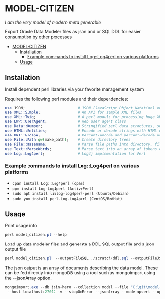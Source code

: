 # MODEL-CITIZEN

_I am the very model of modern meta generable_

Export Oracle Data Modeler files as json and or SQL DDL for easier consumption by other processes 

- [MODEL-CITIZEN](#model-citizen)
  - [Installation](#installation)
    - [Example commands to install Log::Log4perl on various platforms](#example-commands-to-install-loglog4perl-on-various-platforms)
  - [Usage](#usage)

## Installation

Install dependent perl libraries via your favorite management system

Requires the following perl modules and their dependencies:

```perl
use JSON;                        # JSON (JavaScript Object Notation) encoder/decoder
use XML::Simple;                 # An API for simple XML files
use XML::Twig;                   # A perl module for processing huge XML documents in tree mode
use LWP::UserAgent;              # Web user agent class
use Data::Dumper;                # Stringified perl data structures, suitable for both printing and eval
use HTML::Entities;              # Encode or decode strings with HTML entities
use URI::Escape;                 # Percent-encode and percent-decode unsafe characters
use File::Path qw(make_path);    # Create directory trees
use File::Basename;              # Parse file paths into directory, filename and suffix
use Text::ParseWords;            # Parse text into an array of tokens or array of arrays
use Log::Log4perl;               # Log4j implementation for Perl
```

### Example commands to install Log::Log4perl on various platforms
- `cpan install Log::Log4perl (cpan)`
- `ppm install Log-Log4perl (ActivePerl)`
- `sudo apt install liblog-log4perl-perl (Ubuntu/Debian)`
- `sudo yum install perl-Log-Log4perl (CentOS/RedHat)`

## Usage

Print usage info
```powershell
perl model_citizen.pl --help

```


Load up data modeler files and generate a DDL SQL output file and a json output file
```powershell
perl model_citizen.pl  --outputFileSQL ./scratch/ddl.sql --outputFileJSON ./scratch/model.json --modelFilepath C:\git\datamodels\MY_AWESOME_DATA_MODEL\

```

The json output is an array of documents describing the data model. These can be fed directly into mongoDB using a tool such as mongoimport using the --jsonArray option.
```powershell
mongoimport.exe --db join-hero --collection model --file "C:\git\model-citizen\scratch\model.json"
 --host localhost:27017 -v --stopOnError --jsonArray --mode upsert --upsertFields "name,type";
```

